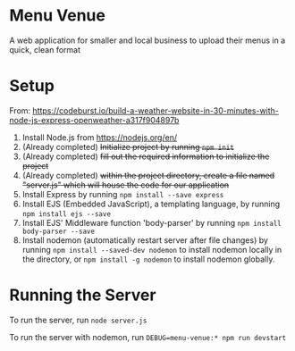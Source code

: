 # Menu Venue
A web application for smaller and local business to upload their menus in a quick, clean format

# Setup
From: https://codeburst.io/build-a-weather-website-in-30-minutes-with-node-js-express-openweather-a317f904897b
1. Install Node.js from https://nodejs.org/en/
2. (Already completed) ~~Initialize project by running `npm init`~~
3. (Already completed) ~~fill out the required information to initialize the project~~
4. (Already completed) ~~within the project directory, create a file named "server.js" which will house the code for our application~~
5. Install Express by running `npm install --save express`
6. Install EJS (Embedded JavaScript), a templating language, by running `npm install ejs --save`
7. Install EJS' Middleware function 'body-parser' by running `npm install body-parser --save`
8. Install nodemon (automatically restart server after file changes) by running `npm install --saved-dev nodemon` to install nodemon locally in the directory, or `npm install -g nodemon` to install nodemon globally.

# Running the Server
To run the server, run `node server.js`

To run the server with nodemon, run `DEBUG=menu-venue:* npm run devstart`
